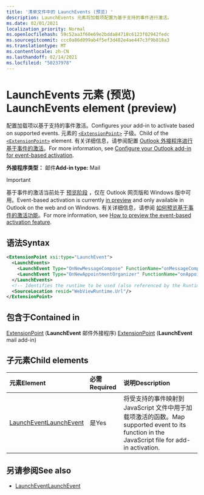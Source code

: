 ```yaml
---
title: '清单文件中的 LaunchEvents (预览) '
description: LaunchEvents 元素将加载项配置为基于支持的事件进行激活。
ms.date: 02/01/2021
localization_priority: Normal
ms.openlocfilehash: 59c52aa3f60e69e2bdda84718c6123f02942fedc
ms.sourcegitcommit: ccc0a86d099ab4f5ef3d482e4ae447c3f9b818a3
ms.translationtype: MT
ms.contentlocale: zh-CN
ms.lasthandoff: 02/14/2021
ms.locfileid: "50237978"
---
```

# <a name="launchevents-element-preview"></a><span data-ttu-id="f8a55-103">LaunchEvents 元素 (预览) </span><span class="sxs-lookup"><span data-stu-id="f8a55-103">LaunchEvents element (preview)</span></span>

<span data-ttu-id="f8a55-104">配置加载项以基于支持的事件激活。</span><span class="sxs-lookup"><span data-stu-id="f8a55-104">Configures your add-in to activate based on supported events.</span></span> <span data-ttu-id="f8a55-105">元素的 [`<ExtensionPoint>`](extensionpoint.md) 子级。</span><span class="sxs-lookup"><span data-stu-id="f8a55-105">Child of the [`<ExtensionPoint>`](extensionpoint.md) element.</span></span> <span data-ttu-id="f8a55-106">有关详细信息，请参阅配置 [Outlook 外接程序进行基于事件的激活](../../outlook/autolaunch.md)。</span><span class="sxs-lookup"><span data-stu-id="f8a55-106">For more information, see [Configure your Outlook add-in for event-based activation](../../outlook/autolaunch.md).</span></span>

<span data-ttu-id="f8a55-107">**外接程序类型：** 邮件</span><span class="sxs-lookup"><span data-stu-id="f8a55-107">**Add-in type:** Mail</span></span>

> [!IMPORTANT]
> <span data-ttu-id="f8a55-108">基于事件的激活当前处于 [预览阶段](../../reference/objectmodel/preview-requirement-set/outlook-requirement-set-preview.md) ，仅在 Outlook 网页版和 Windows 版中可用。</span><span class="sxs-lookup"><span data-stu-id="f8a55-108">Event-based activation is currently [in preview](../../reference/objectmodel/preview-requirement-set/outlook-requirement-set-preview.md) and only available in Outlook on the web and on Windows.</span></span> <span data-ttu-id="f8a55-109">有关详细信息，请参阅 [如何预览基于事件的激活功能](../../outlook/autolaunch.md#how-to-preview-the-event-based-activation-feature)。</span><span class="sxs-lookup"><span data-stu-id="f8a55-109">For more information, see [How to preview the event-based activation feature](../../outlook/autolaunch.md#how-to-preview-the-event-based-activation-feature).</span></span>

## <a name="syntax"></a><span data-ttu-id="f8a55-110">语法</span><span class="sxs-lookup"><span data-stu-id="f8a55-110">Syntax</span></span>

```XML
<ExtensionPoint xsi:type="LaunchEvent">
  <LaunchEvents>
    <LaunchEvent Type="OnNewMessageCompose" FunctionName="onMessageComposeHandler"/>
    <LaunchEvent Type="OnNewAppointmentOrganizer" FunctionName="onAppointmentComposeHandler"/>
  </LaunchEvents>
  <!-- Identifies the runtime to be used (also referenced by the Runtime element). -->
  <SourceLocation resid="WebViewRuntime.Url"/>
</ExtensionPoint>
```

## <a name="contained-in"></a><span data-ttu-id="f8a55-111">包含于</span><span class="sxs-lookup"><span data-stu-id="f8a55-111">Contained in</span></span>

<span data-ttu-id="f8a55-112">[ExtensionPoint](extensionpoint.md) (**LaunchEvent** 邮件外接程序) </span><span class="sxs-lookup"><span data-stu-id="f8a55-112">[ExtensionPoint](extensionpoint.md) (**LaunchEvent** mail add-in)</span></span>

## <a name="child-elements"></a><span data-ttu-id="f8a55-113">子元素</span><span class="sxs-lookup"><span data-stu-id="f8a55-113">Child elements</span></span>

|  <span data-ttu-id="f8a55-114">元素</span><span class="sxs-lookup"><span data-stu-id="f8a55-114">Element</span></span> |  <span data-ttu-id="f8a55-115">必需</span><span class="sxs-lookup"><span data-stu-id="f8a55-115">Required</span></span>  |  <span data-ttu-id="f8a55-116">说明</span><span class="sxs-lookup"><span data-stu-id="f8a55-116">Description</span></span>  |
|:-----|:-----|:-----|
| [<span data-ttu-id="f8a55-117">LaunchEvent</span><span class="sxs-lookup"><span data-stu-id="f8a55-117">LaunchEvent</span></span>](launchevent.md) | <span data-ttu-id="f8a55-118">是</span><span class="sxs-lookup"><span data-stu-id="f8a55-118">Yes</span></span> |  <span data-ttu-id="f8a55-119">将受支持的事件映射到 JavaScript 文件中用于加载项激活的函数。</span><span class="sxs-lookup"><span data-stu-id="f8a55-119">Map supported event to its function in the JavaScript file for add-in activation.</span></span> |

## <a name="see-also"></a><span data-ttu-id="f8a55-120">另请参阅</span><span class="sxs-lookup"><span data-stu-id="f8a55-120">See also</span></span>

- [<span data-ttu-id="f8a55-121">LaunchEvent</span><span class="sxs-lookup"><span data-stu-id="f8a55-121">LaunchEvent</span></span>](launchevent.md)

